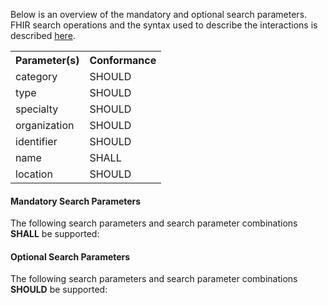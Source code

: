 Below is an overview of the mandatory and optional search parameters. FHIR search operations and the syntax used to describe the interactions is described <a href="http://hl7.org/fhir/R4/search.html">here</a>.

<table class="list" width="100%">
<tbody>
  <tr>
    <th>Parameter(s)</th>
    <th>Conformance</th>
  </tr>
  <tr>
        <td>category</td>
        <td>SHOULD</td>
  </tr>
  <tr>
        <td>type</td>
        <td>SHOULD</td>
  </tr>
  <tr>
        <td>specialty</td>
        <td>SHOULD</td>
  </tr>
  <tr>
        <td>organization</td>
        <td>SHOULD</td>
  </tr>
  <tr>
        <td>identifier</td>
        <td>SHOULD</td>
  </tr>
  <tr>
        <td>name</td>
        <td>SHALL</td>
  </tr>
  <tr>
        <td>location</td>
        <td>SHOULD</td>
  </tr>
 </tbody>
</table>


#### Mandatory Search Parameters

The following search parameters and search parameter combinations **SHALL** be supported:

#### Optional Search Parameters

The following search parameters and search parameter combinations **SHOULD** be supported:
